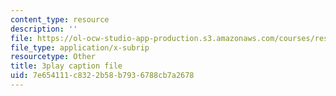 ```yaml
---
content_type: resource
description: ''
file: https://ol-ocw-studio-app-production.s3.amazonaws.com/courses/res-6-012-introduction-to-probability-spring-2018/7e654111c8322b58b7936788cb7a2678_JoQDJMZA7F8.srt
file_type: application/x-subrip
resourcetype: Other
title: 3play caption file
uid: 7e654111-c832-2b58-b793-6788cb7a2678
---
```

